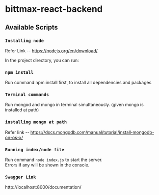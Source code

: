 # bittmax-react-backend
## Available Scripts

### `Installing node`
Refer Link -- https://nodejs.org/en/download/

In the project directory, you can run:

### `npm install`
Run command npm install first, to install all dependencies and packages.

### `Terminal commands`

Run mongod and mongo in terminal simultaneously. (given mongo is installed at path)

### `installing mongo at path`

Refer link -- https://docs.mongodb.com/manual/tutorial/install-mongodb-on-os-x/

### `Running index/node file`

Run command `node index.js` to start the server.<br>
Errors if any will be shown in the console.

### `Swagger Link`

http://localhost:8000/documentation/
